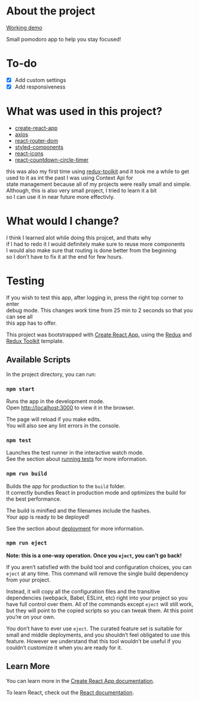 # About the project

[Working demo](https://maciejlys.github.io/Pomodoro-react/)

Small pomodoro app to help you stay focused!

# To-do

- [x] Add custom settings
- [x] Add responsiveness

# What was used in this project?

- [create-react-app](https://github.com/facebook/create-react-app)
- [axios](https://axios-http.com/)
- [react-router-dom](https://reactrouter.com/)
- [styled-components](https://styled-components.com/)
- [react-icons](https://react-icons.github.io/react-icons/)
- [react-countdown-circle-timer](https://github.com/vydimitrov/react-countdown-circle-timer)

this was also my first time using [redux-toolkit](https://redux-toolkit.js.org/)
and it took me a while to get used to it as int the past I was using Context Api for\
state management because all of my projects were really small and simple.
Although, this is also very small project, I tried to learn it a bit\
so I can use it in near future more effectivly.

# What would I change?

I think I learned alot while doing this projcet, and thats why \
if I had to redo it I would definitely make sure to reuse more components\
I would also make sure that routing is done better from the beginning\
so I don't have to fix it at the end for few hours.

# Testing

If you wish to test this app, after logging in, press the right top corner to enter\
debug mode. This changes work time from 25 min to 2 seconds so that you can see all\
this app has to offer.

This project was bootstrapped with [Create React App](https://github.com/facebook/create-react-app), using the [Redux](https://redux.js.org/) and [Redux Toolkit](https://redux-toolkit.js.org/) template.

## Available Scripts

In the project directory, you can run:

### `npm start`

Runs the app in the development mode.<br />
Open [http://localhost:3000](http://localhost:3000) to view it in the browser.

The page will reload if you make edits.<br />
You will also see any lint errors in the console.

### `npm test`

Launches the test runner in the interactive watch mode.<br />
See the section about [running tests](https://facebook.github.io/create-react-app/docs/running-tests) for more information.

### `npm run build`

Builds the app for production to the `build` folder.<br />
It correctly bundles React in production mode and optimizes the build for the best performance.

The build is minified and the filenames include the hashes.<br />
Your app is ready to be deployed!

See the section about [deployment](https://facebook.github.io/create-react-app/docs/deployment) for more information.

### `npm run eject`

**Note: this is a one-way operation. Once you `eject`, you can’t go back!**

If you aren’t satisfied with the build tool and configuration choices, you can `eject` at any time. This command will remove the single build dependency from your project.

Instead, it will copy all the configuration files and the transitive dependencies (webpack, Babel, ESLint, etc) right into your project so you have full control over them. All of the commands except `eject` will still work, but they will point to the copied scripts so you can tweak them. At this point you’re on your own.

You don’t have to ever use `eject`. The curated feature set is suitable for small and middle deployments, and you shouldn’t feel obligated to use this feature. However we understand that this tool wouldn’t be useful if you couldn’t customize it when you are ready for it.

## Learn More

You can learn more in the [Create React App documentation](https://facebook.github.io/create-react-app/docs/getting-started).

To learn React, check out the [React documentation](https://reactjs.org/).
